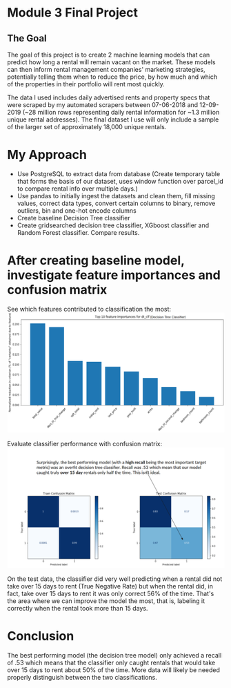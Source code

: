 # Module 3 Final Project

## The Goal

The goal of this project is to create 2 machine learning models that can predict how long a rental will remain vacant on the market. These models can then inform rental management companies' marketing strategies, potentially telling them when to reduce the price, by how much and which of the properties in their portfolio will rent most quickly.

The data I used includes daily advertised rents and property specs that were scraped by my automated scrapers between 07-06-2018 and 12-09-2019 (~28 million rows representing daily rental information for ~1.3 million unique rental addresses). The final dataset I use will only include a sample of the larger set of approximately 18,000 unique rentals.


# My Approach
* Use PostgreSQL to extract data from database (Create temporary table that forms the basis of our dataset, uses window function over parcel_id to compare rental info over multiple days.)
* Use pandas to initially ingest the datasets and clean them, fill missing values, correct data types, convert certain columns to binary, remove outliers, bin and one-hot encode columns
* Create baseline Decision Tree classifier
* Create gridsearched decision tree classifier, XGboost classifier and Random Forest classifier. Compare results.

# After creating baseline model, investigate feature importances and confusion matrix

See which features contributed to classification the most:
![img1](img/feature_importance.png)

Evaluate classifier performance with confusion matrix:
![img1](img/cnfs_matrix.png)

On the test data, the classifier did very well predicting when a rental did not take over 15 days to rent (True Negative Rate) but when the rental did, in fact, take over 15 days to rent it was only correct 56% of the time. That's the area where we can improve the model the most, that is, labeling it correctly when the rental took more than 15 days.


# Conclusion
The best performing model (the decision tree model) only achieved a recall of .53 which means that the classifier only caught rentals that would take over 15 days to rent about 50% of the time. More data will likely be needed properly distinguish between the two classifications.
